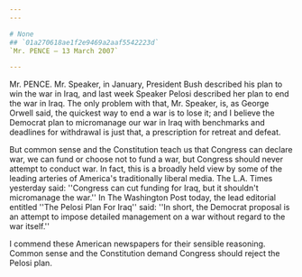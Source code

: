 ```yaml
---
---

# None
## `01a270618ae1f2e9469a2aaf5542223d`
`Mr. PENCE — 13 March 2007`

---
```



Mr. PENCE. Mr. Speaker, in January, President Bush described his plan 
to win the war in Iraq, and last week Speaker Pelosi described her plan 
to end the war in Iraq. The only problem with that, Mr. Speaker, is, as 
George Orwell said, the quickest way to end a war is to lose it; and I 
believe the Democrat plan to micromanage our war in Iraq with 
benchmarks and deadlines for withdrawal is just that, a prescription 
for retreat and defeat.

But common sense and the Constitution teach us that Congress can 
declare war, we can fund or choose not to fund a war, but Congress 
should never attempt to conduct war. In fact, this is a broadly held 
view by some of the leading arteries of America's traditionally liberal 
media. The L.A. Times yesterday said: ''Congress can cut funding for 
Iraq, but it shouldn't micromanage the war.'' In The Washington Post 
today, the lead editorial entitled ''The Pelosi Plan For Iraq'' said: 
''In short, the Democrat proposal is an attempt to impose detailed 
management on a war without regard to the war itself.''

I commend these American newspapers for their sensible reasoning. 
Common sense and the Constitution demand Congress should reject the 
Pelosi plan.
